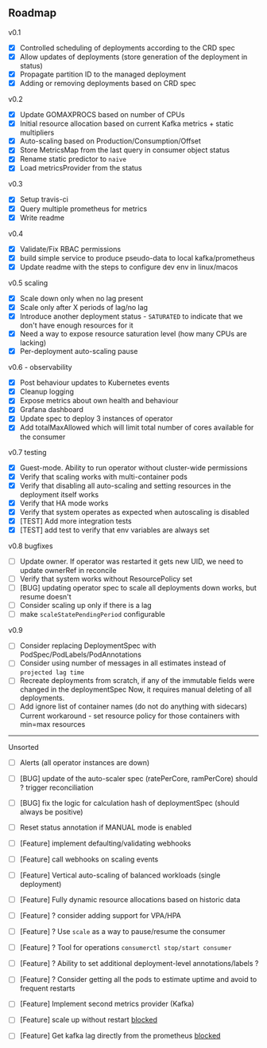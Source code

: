 ## Roadmap
v0.1
* [x] Controlled scheduling of deployments according to the CRD spec
* [x] Allow updates of deployments (store generation of the deployment in status)
* [x] Propagate partition ID to the managed deployment
* [x] Adding or removing deployments based on CRD spec

v0.2
* [x] Update GOMAXPROCS based on number of CPUs
* [x] Initial resource allocation based on current Kafka metrics + static multipliers
* [x] Auto-scaling based on Production/Consumption/Offset
* [x] Store MetricsMap from the last query in consumer object status
* [x] Rename static predictor to `naive`
* [x] Load metricsProvider from the status

v0.3
* [x] Setup travis-ci
* [x] Query multiple prometheus for metrics
* [x] Write readme

v0.4
* [x] Validate/Fix RBAC permissions
* [x] build simple service to produce pseudo-data to local kafka/prometheus
* [x] Update readme with the steps to configure dev env in linux/macos

v0.5 scaling
* [x] Scale down only when no lag present
* [x] Scale only after X periods of lag/no lag
* [x] Introduce another deployment status - `SATURATED` to indicate that we don't have
    enough resources for it
* [x] Need a way to expose resource saturation level (how many CPUs are lacking)
* [x] Per-deployment auto-scaling pause

v0.6  - observability
* [x] Post behaviour updates to Kubernetes events
* [x] Cleanup logging
* [x] Expose metrics about own health and behaviour
* [x] Grafana dashboard
* [x] Update spec to deploy 3 instances of operator
* [x] Add totalMaxAllowed which will limit total number of cores available for the consumer

v0.7 testing
* [x] Guest-mode. Ability to run operator without cluster-wide permissions
* [x] Verify that scaling works with multi-container pods
* [x] Verify that disabling all auto-scaling and setting resources in the deployment itself works 
* [x] Verify that HA mode works
* [x] Verify that system operates as expected when autoscaling is disabled 
* [x] [TEST] Add more integration tests 
* [x] [TEST] add test to verify that env variables are always set

v0.8 bugfixes
* [ ] Update owner. If operator was restarted it gets new UID, we need to update ownerRef in reconcile
* [ ] Verify that system works without ResourcePolicy set
* [ ] [BUG] updating operator spec to scale all deployments down works, but resume doesn't
* [ ] Consider scaling up only if there is a lag
* [ ] make `scaleStatePendingPeriod` configurable
    
v0.9
* [ ] Consider replacing DeploymentSpec with PodSpec/PodLabels/PodAnnotations 
* [ ] Consider using number of messages in all estimates instead of `projected lag time`
* [ ] Recreate deployments from scratch, if any of the immutable fields were changed in the deploymentSpec
      Now, it requires manual deleting of all deployments.
* [ ] Add ignore list of container names (do not do anything with sidecars)
      Current workaround - set resource policy for those containers with min=max resources

-------
Unsorted
* [ ] Alerts (all operator instances are down)
* [ ] [BUG] update of the auto-scaler spec (ratePerCore, ramPerCore) should ? trigger reconciliation
* [ ] [BUG] fix the logic for calculation hash of deploymentSpec (should always be positive) 
* [ ] Reset status annotation if MANUAL mode is enabled

* [ ] [Feature] implement defaulting/validating webhooks
* [ ] [Feature] call webhooks on scaling events
* [ ] [Feature] Vertical auto-scaling of balanced workloads (single deployment)
* [ ] [Feature] Fully dynamic resource allocations based on historic data
* [ ] [Feature] ? consider adding support for VPA/HPA 
* [ ] [Feature] ? Use `scale` as a way to pause/resume the consumer
* [ ] [Feature] ? Tool for operations `consumerctl stop/start consumer`
* [ ] [Feature] ? Ability to set additional deployment-level annotations/labels ?
* [ ] [Feature] ? Consider getting all the pods to estimate uptime and avoid to frequent restarts
* [ ] [Feature] Implement second metrics provider (Kafka)
* [ ] [Feature] scale up without restart [blocked](https://github.com/kubernetes/kubernetes/issues/5774)
* [ ] [Feature] Get kafka lag directly from the prometheus [blocked](https://cwiki.apache.org/confluence/display/KAFKA/489%3A+Kafka+Consumer+Record+Latency+Metric)
